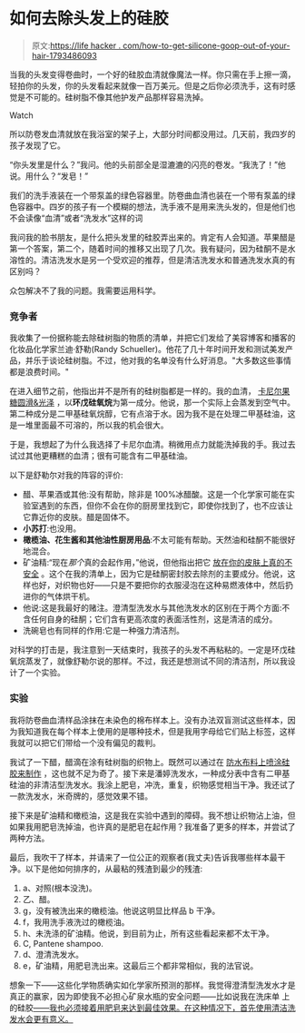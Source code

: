 # 如何去除头发上的硅胶

> 原文:[https://life hacker . com/how-to-get-silicone-goop-out-of-your-hair-1793486093](https://lifehacker.com/how-to-get-silicone-goop-out-of-your-hair-1793486093)

当我的头发变得卷曲时，一个好的硅胶血清就像魔法一样。你只需在手上擦一滴，轻拍你的头发，你的头发看起来就像一百万美元。但是之后你必须洗手，这有时感觉是不可能的。硅树脂不像其他护发产品那样容易洗掉。

Watch

所以防卷发血清就放在我浴室的架子上，大部分时间都没用过。几天前，我四岁的孩子发现了它。

“你头发里是什么？”我问。他的头前部全是湿漉漉的闪亮的卷发。“我洗了！”他说。用什么？“发皂！”

我们的洗手液装在一个带泵盖的绿色容器里。防卷曲血清也装在一个带有泵盖的绿色容器中。四岁的孩子有一个模糊的想法，洗手液不是用来洗头发的，但是他们也不会读像“血清”或者“洗发水”这样的词

我问我的脸书朋友，是什么把头发里的硅胶弄出来的。肯定有人会知道。苹果醋是第一个答案，第二个，随着时间的推移又出现了几次。我有疑问，因为硅酮不是水溶性的。清洁洗发水是另一个受欢迎的推荐，但是清洁洗发水和普通洗发水真的有区别吗？

众包解决不了我的问题。我需要运用科学。

### 竞争者

我收集了一份据称能去除硅树脂的物质的清单，并把它们发给了美容博客和播客的化妆品化学家兰迪·舒勒(Randy Schueller)。他花了几十年时间开发和测试美发产品，并乐于谈论硅树脂。不过，他对我的名单没有什么好消息。"大多数这些事情都是浪费时间。"

在进入细节之前，他指出并不是所有的硅树脂都是一样的。我的血清， [卡尼尔果糖圆滑&光泽](http://www.garnierusa.com/products/haircare/sleek-and-shine/treatment/sleek-shine-anti-frizz-serum.aspx) ，以**环戊硅氧烷**为第一成分。他说，那一个实际上会蒸发到空气中。第二种成分是二甲基硅氧烷醇，它有点溶于水。因为我不是在处理二甲基硅油，这是一堆里面最不可溶的，所以我的机会很大。

于是，我想起了为什么我选择了卡尼尔血清。稍微用点力就能洗掉我的手。我过去试过其他更糟糕的血清；很有可能含有二甲基硅油。

以下是舒勒尔对我的阵容的评价:

*   醋、苹果酒或其他:没有帮助，除非是 100%冰醋酸。这是一个化学家可能在实验室遇到的东西，但你不会在你的厨房里找到它，即使你找到了，也不应该让它靠近你的皮肤。醋是固体不。
*   **小苏打**:也没用。
*   **橄榄油、花生酱和其他油性厨房用品**:不太可能有帮助。天然油和硅酮不能很好地混合。
*   矿油精:“现在*那个*真的会起作用，”他说，但他指出把它 [放在你的皮肤上真的不安全](https://en.wikipedia.org/wiki/White_spirit#Toxicity) 。这个在我的清单上，因为它是硅酮密封胶去除剂的主要成分。他说，这样也好，对织物也好——只是不要把你的衣服浸泡在这种易燃液体中，然后扔进你的气体烘干机。
*   他说:这是我最好的赌注。澄清型洗发水与其他洗发水的区别在于两个方面:不含任何自身的硅酮；它们含有更高浓度的表面活性剂，这是清洁的成分。
*   洗碗皂也有同样的作用:它是一种强力清洁剂。

对科学的打击是，我注意到一天结束时，我孩子的头发不再粘粘的。一定是环戊硅氧烷蒸发了，就像舒勒尔说的那样。不过，我还是想测试不同的清洁剂，所以我设计了一个实验。

### 实验

我将防卷曲血清样品涂抹在未染色的棉布样本上。没有办法双盲测试这些样本，因为我知道我在每个样本上使用的是哪种技术，但是我用字母给它们贴上标签，这样我就可以把它们带给一个没有偏见的裁判。

我试了一下醋，醋滴在涂有硅树脂的织物上。既然可以通过在 [防水布料上喷涂硅胶来制作](https://www.amazon.com/Atsko-Silicone-Water-Guard-10-5-oz/dp/B0001FYL2M?asc_campaign=InlineText&asc_refurl=https://lifehacker.com/how-to-get-silicone-goop-out-of-your-hair-1793486093&asc_source=&tag=kinjalifehackerlink-20) ，这也就不足为奇了。接下来是潘婷洗发水，一种成分表中含有二甲基硅油的非清洁型洗发水。我涂上肥皂，冲洗，重复，织物感觉相当干净。我还试了一款洗发水，米奇牌的，感觉效果不错。

接下来是矿油精和橄榄油，这是我在实验中遇到的障碍。我不想让织物沾上油，但如果我用肥皂洗掉油，也许真的是肥皂在起作用？我准备了更多的样本，并尝试了两种方法。

最后，我吹干了样本，并请来了一位公正的观察者(我丈夫)告诉我哪些样本最干净。以下是他如何排序的，从最粘的残渣到最少的残渣:

1.  a、对照(根本没洗)。
2.  乙、醋。
3.  g，没有被洗出来的橄榄油。他说这明显比样品 b 干净。
4.  f，我用洗手液洗过的橄榄油。
5.  h、未洗涤的矿油精。他说，到目前为止，所有这些看起来都不太干净。
6.  C, Pantene shampoo.
7.  d、澄清洗发水。
8.  e，矿油精，用肥皂洗出来。这最后三个都非常相似，我的法官说。

想象一下——这些化学物质确实如化学家所预测的那样。我觉得澄清型洗发水才是真正的赢家，因为即使我不必担心矿泉水瓶的安全问题——比如说我在洗床单 上的硅胶[——我也必须接着用肥皂来达到最佳效果。在这种情况下，首先使用清洁洗发水会更有意义。](http://lifehacker.com/how-to-find-the-perfect-lube-for-any-kind-of-sex-1703983134)